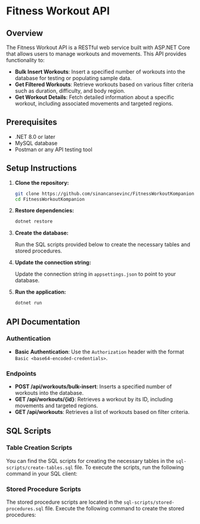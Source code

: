 # Fitness Workout API

## Overview

The Fitness Workout API is a RESTful web service built with ASP.NET Core that allows users to manage workouts and movements. This API provides functionality to:

- **Bulk Insert Workouts**: Insert a specified number of workouts into the database for testing or populating sample data.
- **Get Filtered Workouts**: Retrieve workouts based on various filter criteria such as duration, difficulty, and body region.
- **Get Workout Details**: Fetch detailed information about a specific workout, including associated movements and targeted regions.

## Prerequisites

- .NET 8.0 or later
- MySQL database
- Postman or any API testing tool

## Setup Instructions

1. **Clone the repository:**

   ```bash
   git clone https://github.com/sinancansevinc/FitnessWorkoutKompanion.git
   cd FitnessWorkoutKompanion
   ```

2. **Restore dependencies:**

   ```bash
   dotnet restore
   ```

3. **Create the database:**

   Run the SQL scripts provided below to create the necessary tables and stored procedures.

4. **Update the connection string:**

   Update the connection string in `appsettings.json` to point to your database.

5. **Run the application:**

   ```bash
   dotnet run
   ```

## API Documentation

### Authentication

- **Basic Authentication**: Use the `Authorization` header with the format `Basic <base64-encoded-credentials>`.

### Endpoints

- **POST /api/workouts/bulk-insert**: Inserts a specified number of workouts into the database.
- **GET /api/workouts/{id}**: Retrieves a workout by its ID, including movements and targeted regions.
- **GET /api/workouts**: Retrieves a list of workouts based on filter criteria.

## SQL Scripts

### Table Creation Scripts

You can find the SQL scripts for creating the necessary tables in the `sql-scripts/create-tables.sql` file. To execute the scripts, run the following command in your SQL client:

### Stored Procedure Scripts

The stored procedure scripts are located in the `sql-scripts/stored-procedures.sql` file. Execute the following command to create the stored procedures:


